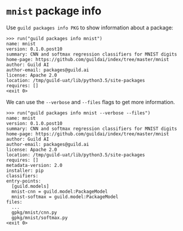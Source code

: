 # `mnist` package info

Use `guild packages info PKG` to show information about a package:

    >>> run("guild packages info mnist")
    name: mnist
    version: 0.1.0.post10
    summary: CNN and softmax regression classifiers for MNIST digits
    home-page: https://github.com/guildai/index/tree/master/mnist
    author: Guild AI
    author-email: packages@guild.ai
    license: Apache 2.0
    location: /tmp/guild-uat/lib/python3.5/site-packages
    requires: []
    <exit 0>

We can use the `--verbose` and `--files` flags to get more
information.

    >>> run("guild packages info mnist --verbose --files")
    name: mnist
    version: 0.1.0.post10
    summary: CNN and softmax regression classifiers for MNIST digits
    home-page: https://github.com/guildai/index/tree/master/mnist
    author: Guild AI
    author-email: packages@guild.ai
    license: Apache 2.0
    location: /tmp/guild-uat/lib/python3.5/site-packages
    requires: []
    metadata-version: 2.0
    installer: pip
    classifiers:
    entry-points:
      [guild.models]
      mnist-cnn = guild.model:PackageModel
      mnist-softmax = guild.model:PackageModel
    files:
      ...
      gpkg/mnist/cnn.py
      gpkg/mnist/softmax.py
    <exit 0>
